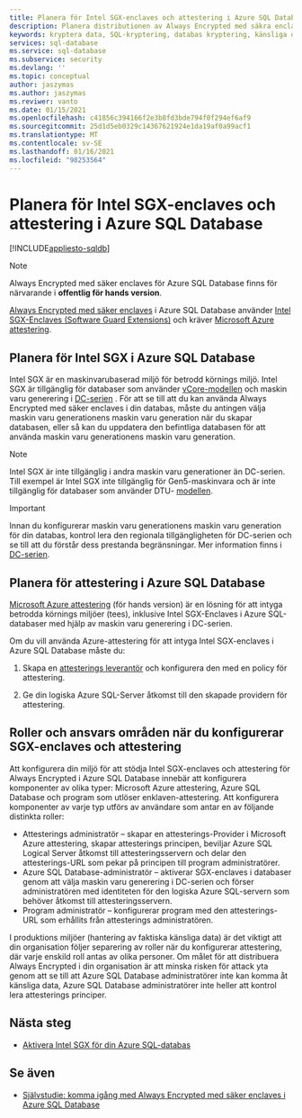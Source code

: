 ```yaml
---
title: Planera för Intel SGX-enclaves och attestering i Azure SQL Database
description: Planera distributionen av Always Encrypted med säkra enclaves i Azure SQL Database.
keywords: kryptera data, SQL-kryptering, databas kryptering, känsliga data, Always Encrypted, säker enclaves, SGX, attestering
services: sql-database
ms.service: sql-database
ms.subservice: security
ms.devlang: ''
ms.topic: conceptual
author: jaszymas
ms.author: jaszymas
ms.reviwer: vanto
ms.date: 01/15/2021
ms.openlocfilehash: c41856c394166f2e3b8fd3bde794f0f294ef6af9
ms.sourcegitcommit: 25d1d5eb0329c14367621924e1da19af0a99acf1
ms.translationtype: MT
ms.contentlocale: sv-SE
ms.lasthandoff: 01/16/2021
ms.locfileid: "98253564"
---
```

# <a name="plan-for-intel-sgx-enclaves-and-attestation-in-azure-sql-database"></a>Planera för Intel SGX-enclaves och attestering i Azure SQL Database

[!INCLUDE[appliesto-sqldb](../includes/appliesto-sqldb.md)]

> [!NOTE]
> Always Encrypted med säker enclaves för Azure SQL Database finns för närvarande i **offentlig för hands version**.

[Always Encrypted med säker enclaves](https://docs.microsoft.com/sql/relational-databases/security/encryption/always-encrypted-enclaves) i Azure SQL Database använder [Intel SGX-Enclaves (Software Guard Extensions)](https://itpeernetwork.intel.com/microsoft-azure-confidential-computing/) och kräver [Microsoft Azure attestering](https://docs.microsoft.com/sql/relational-databases/security/encryption/always-encrypted-enclaves#secure-enclave-attestation).

## <a name="plan-for-intel-sgx-in-azure-sql-database"></a>Planera för Intel SGX i Azure SQL Database

Intel SGX är en maskinvarubaserad miljö för betrodd körnings miljö. Intel SGX är tillgänglig för databaser som använder [vCore-modellen](service-tiers-vcore.md) och maskin varu generering i [DC-serien](service-tiers-vcore.md?#dc-series) . För att se till att du kan använda Always Encrypted med säker enclaves i din databas, måste du antingen välja maskin varu generationens maskin varu generation när du skapar databasen, eller så kan du uppdatera den befintliga databasen för att använda maskin varu generationens maskin varu generation.

> [!NOTE]
> Intel SGX är inte tillgänglig i andra maskin varu generationer än DC-serien. Till exempel är Intel SGX inte tillgänglig för Gen5-maskinvara och är inte tillgänglig för databaser som använder DTU- [modellen](service-tiers-dtu.md).

> [!IMPORTANT]
> Innan du konfigurerar maskin varu generationens maskin varu generation för din databas, kontrol lera den regionala tillgängligheten för DC-serien och se till att du förstår dess prestanda begränsningar. Mer information finns i [DC-serien](service-tiers-vcore.md#dc-series).

## <a name="plan-for-attestation-in-azure-sql-database"></a>Planera för attestering i Azure SQL Database

[Microsoft Azure attestering](../../attestation/overview.md) (för hands version) är en lösning för att intyga betrodda körnings miljöer (tees), inklusive Intel SGX-Enclaves i Azure SQL-databaser med hjälp av maskin varu generering i DC-serien.

Om du vill använda Azure-attestering för att intyga Intel SGX-enclaves i Azure SQL Database måste du:

1. Skapa en [attesterings leverantör](../../attestation/basic-concepts.md#attestation-provider) och konfigurera den med en policy för attestering. 

2. Ge din logiska Azure SQL-Server åtkomst till den skapade providern för attestering.

## <a name="roles-and-responsibilities-when-configuring-sgx-enclaves-and-attestation"></a>Roller och ansvars områden när du konfigurerar SGX-enclaves och attestering

Att konfigurera din miljö för att stödja Intel SGX-enclaves och attestering för Always Encrypted i Azure SQL Database innebär att konfigurera komponenter av olika typer: Microsoft Azure attestering, Azure SQL Database och program som utlöser enklaven-attestering. Att konfigurera komponenter av varje typ utförs av användare som antar en av följande distinkta roller:

- Attesterings administratör – skapar en attesterings-Provider i Microsoft Azure attestering, skapar attesterings principen, beviljar Azure SQL Logical Server åtkomst till attesteringsservern och delar den attesterings-URL som pekar på principen till program administratörer.
- Azure SQL Database-administratör – aktiverar SGX-enclaves i databaser genom att välja maskin varu generering i DC-serien och förser administratören med identiteten för den logiska Azure SQL-servern som behöver åtkomst till attesteringsservern.
- Program administratör – konfigurerar program med den attesterings-URL som erhållits från attesterings administratören.

I produktions miljöer (hantering av faktiska känsliga data) är det viktigt att din organisation följer separering av roller när du konfigurerar attestering, där varje enskild roll antas av olika personer. Om målet för att distribuera Always Encrypted i din organisation är att minska risken för attack yta genom att se till att Azure SQL Database administratörer inte kan komma åt känsliga data, Azure SQL Database administratörer inte heller att kontrol lera attesterings principer.

## <a name="next-steps"></a>Nästa steg

- [Aktivera Intel SGX för din Azure SQL-databas](always-encrypted-enclaves-enable-sgx.md)

## <a name="see-also"></a>Se även

- [Självstudie: komma igång med Always Encrypted med säker enclaves i Azure SQL Database](always-encrypted-enclaves-getting-started.md)
